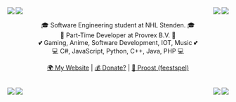 <img src="https://i.imgur.com/87TVr2Y.gif" align="left"/>
<img src="https://imgur.com/khg8D75.gif" align="right"/>
<img src="https://i.imgur.com/87TVr2Y.gif" align="left"/>
<img src="https://imgur.com/khg8D75.gif" align="right"/>
<br>
<p align="center">
🎓 Software Engineering student at NHL Stenden. 🎓
  <br>
💼 Part-Time Developer at Provrex B.V. 💼
  <br>
💕 Gaming, Anime, Software Development, IOT, Music 💕
  <br>
💻 C#, JavaScript, Python, C++, Java, PHP 💻
</p>
<p align="center">
  <a href="https://naamloos.dev/">🌍 My Website</a>
  | <a href="https://naamloos.dev/donate.html">💰 Donate?</a>
  | <a href="https://proost.app/">🍻 Proost (feestspel)</a>
</p>
<br>
<img src="https://i.imgur.com/87TVr2Y.gif" align="left"/>
<img src="https://imgur.com/khg8D75.gif" align="right"/>
<img src="https://i.imgur.com/87TVr2Y.gif" align="left"/>
<img src="https://imgur.com/khg8D75.gif" align="right"/>
